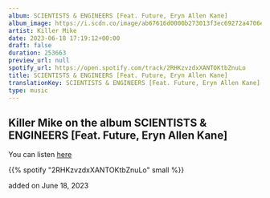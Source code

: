 ```yaml
---
album: SCIENTISTS & ENGINEERS [Feat. Future, Eryn Allen Kane]
album_image: https://i.scdn.co/image/ab67616d0000b273013f3ec69272a4706ed18f33
artist: Killer Mike
date: 2023-06-18 17:19:12+00:00
draft: false
duration: 253663
preview_url: null
spotify_url: https://open.spotify.com/track/2RHKzvzdxXANTOKtbZnuLo
title: SCIENTISTS & ENGINEERS [Feat. Future, Eryn Allen Kane]
translationKey: SCIENTISTS & ENGINEERS [Feat. Future, Eryn Allen Kane]
type: music
---
```


## Killer Mike on the album SCIENTISTS & ENGINEERS [Feat. Future, Eryn Allen Kane]

You can listen [here](https://open.spotify.com/track/2RHKzvzdxXANTOKtbZnuLo)

{{% spotify "2RHKzvzdxXANTOKtbZnuLo" small %}}

added on June 18, 2023